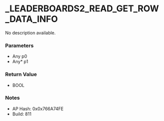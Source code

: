 # _LEADERBOARDS2_READ_GET_ROW_DATA_INFO

No description available.

### Parameters
* Any p0
* Any* p1

### Return Value
* BOOL

### Notes
* AP Hash: 0x0x766A74FE
* Build: 811

